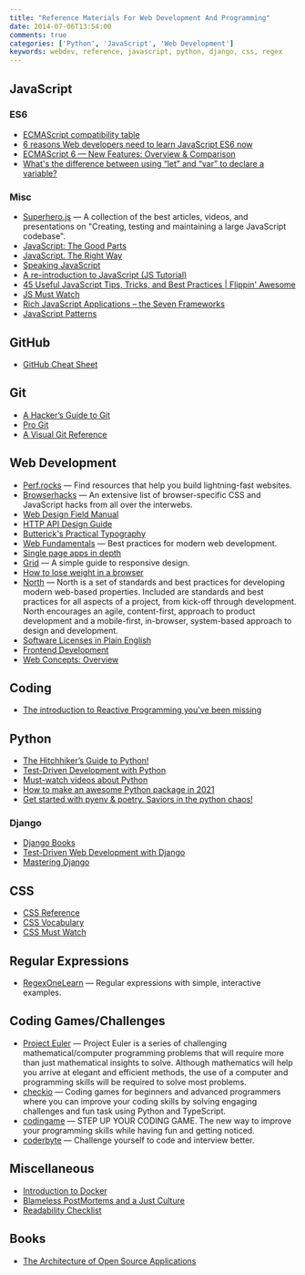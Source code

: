 ```yaml
---
title: "Reference Materials For Web Development And Programming"
date: 2014-07-06T13:54:00
comments: true
categories: ['Python', 'JavaScript', 'Web Development']
keywords: webdev, reference, javascript, python, django, css, regex
---
```

## JavaScript

### ES6

* [ECMAScript compatibility table](http://kangax.github.io/compat-table/es6/)
* [6 reasons Web developers need to learn JavaScript ES6 now](https://thenextweb.com/dd/2016/03/09/6-reasons-need-learn-javascript-es6-now-not-later/)
* [ECMAScript 6 — New Features: Overview & Comparison](http://es6-features.org/)
* [What's the difference between using “let” and “var” to declare a variable?](http://stackoverflow.com/questions/762011/whats-the-difference-between-using-let-and-var-to-declare-a-variable)

### Misc

* [Superhero.js](http://superherojs.com) — A collection of the best articles, videos, and presentations on "Creating, testing and maintaining a large JavaScript codebase".
* [JavaScript: The Good Parts](http://gnab.github.io/js-workshop/)
* [JavaScript. The Right Way](http://jstherightway.org/)
* [Speaking JavaScript](http://speakingjs.com/es5/index.html)
* [A re-introduction to JavaScript (JS Tutorial)](https://developer.mozilla.org/en-US/docs/Web/JavaScript/A_re-introduction_to_JavaScript)
* [45 Useful JavaScript Tips, Tricks, and Best Practices | Flippin' Awesome](http://flippinawesome.org/2013/12/23/45-useful-javascript-tips-tricks-and-best-practices)
* [JS Must Watch](https://github.com/bolshchikov/js-must-watch)
* [Rich JavaScript Applications – the Seven Frameworks](http://blog.stevensanderson.com/2012/08/01/rich-javascript-applications-the-seven-frameworks-throne-of-js-2012/)
* [JavaScript Patterns](http://shichuan.github.io/javascript-patterns/)

## GitHub

* [GitHub Cheat Sheet](http://github.com/tiimgreen/github-cheat-sheet)

## Git

* [A Hacker’s Guide to Git](http://wildlyinaccurate.com/a-hackers-guide-to-git)
* [Pro Git](http://git-scm.com/book/en/v2)
* [A Visual Git Reference](http://marklodato.github.io/visual-git-guide/index-en.html)

## Web Development

* [Perf.rocks](http://www.perf.rocks/) — Find resources that help you build lightning-fast websites.
* [Browserhacks](http://browserhacks.com/) — An extensive list of browser-specific CSS and JavaScript hacks from all over the interwebs.
* [Web Design Field Manual](http://webfieldmanual.com/)
* [HTTP API Design Guide](https://github.com/interagent/http-api-design)
* [Butterick's Practical Typography](http://practicaltypography.com/)
* [Web Fundamentals](https://developers.google.com/web/fundamentals/) — Best practices for modern web development.
* [Single page apps in depth](http://singlepageappbook.com/)
* [Grid](http://www.adamkaplan.me/grid/) — A simple guide to responsive design.
* [How to lose weight in a browser](http://browserdiet.com/en/)
* [North](https://github.com/north/north) — North is a set of standards and best practices for developing modern web-based properties. Included are standards and best practices for all aspects of a project, from kick-off through development. North encourages an agile, content-first, approach to product development and a mobile-first, in-browser, system-based approach to design and development.
* [Software Licenses in Plain English](https://tldrlegal.com/)
* [Frontend Development](https://github.com/dypsilon/frontend-dev-bookmarks)
* [Web Concepts: Overview](https://webconcepts.info/concepts/)

## Coding

* [The introduction to Reactive Programming you've been missing](https://gist.github.com/staltz/868e7e9bc2a7b8c1f754)

## Python

* [The Hitchhiker’s Guide to Python!](http://docs.python-guide.org/en/latest/)
* [Test-Driven Development with Python](http://chimera.labs.oreilly.com/books/1234000000754)
* [Must-watch videos about Python](https://github.com/s16h/py-must-watch)
* [How to make an awesome Python package in 2021](https://antonz.org/python-packaging/)
* [Get started with pyenv & poetry. Saviors in the python chaos!](https://blog.jayway.com/2019/12/28/pyenv-poetry-saviours-in-the-python-chaos/)

### Django

* [Django Books](https://www.twoscoopspress.com/pages/current-django-books)
* [Test-Driven Web Development with Django](http://test-driven-django-development.readthedocs.org/en/latest/)
* [Mastering Django](http://masteringdjango.com/)

## CSS

* [CSS Reference](http://tympanus.net/codrops/css_reference/)
* [CSS Vocabulary](http://pumpula.net/p/apps/css-vocabulary/)
* [CSS Must Watch](https://github.com/AllThingsSmitty/must-watch-css)

## Regular Expressions

* [RegexOneLearn](http://regexone.com/) — Regular expressions with simple, interactive examples.

## Coding Games/Challenges

* [Project Euler](https://projecteuler.net/) — Project Euler is a series of challenging mathematical/computer programming problems that will require more than just mathematical insights to solve. Although mathematics will help you arrive at elegant and efficient methods, the use of a computer and programming skills will be required to solve most problems.
* [checkio](https://www.checkio.org/) — Coding games for beginners and advanced programmers where you can improve your coding skills by solving engaging challenges and fun task using Python and TypeScript.
* [codingame](http://www.codingame.com/) — STEP UP YOUR CODING GAME. The new way to improve your programming skills while having fun and getting noticed.
* [coderbyte](http://coderbyte.com/) — Challenge yourself to code and interview better.

## Miscellaneous

* [Introduction to Docker](http://www.youtube.com/watch?v=9bvdc55xYdo)
* [Blameless PostMortems and a Just Culture](https://codeascraft.com/2012/05/22/blameless-postmortems/)
* [Readability Checklist](https://readabilityguidelines.co.uk/readability-checklist/)

## Books

* [The Architecture of Open Source Applications](http://aosabook.org/en/index.html)
